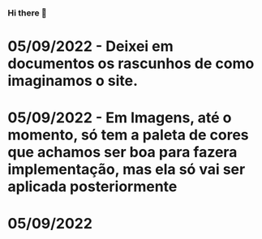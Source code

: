 ### Hi there 👋
# 05/09/2022 - Deixei em documentos os rascunhos de como imaginamos o site.
# 05/09/2022 - Em Imagens, até o momento, só tem a paleta de cores que achamos ser boa para fazera implementação, mas ela só vai ser aplicada posteriormente
# 05/09/2022

<!--
**suportfy/suportfy** is a ✨ _special_ ✨ repository because its `README.md` (this file) appears on your GitHub profile.

Here are some ideas to get you started:

- 🔭 I’m currently working on ...
- 🌱 I’m currently learning ...
- 👯 I’m looking to collaborate on ...
- 🤔 I’m looking for help with ...
- 💬 Ask me about ...
- 📫 How to reach me: ...
- 😄 Pronouns: ...
- ⚡ Fun fact: ...
-->

